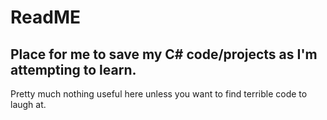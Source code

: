 # ReadME

## Place for me to save my C# code/projects as I'm attempting to learn.

Pretty much nothing useful here unless you want to find terrible code to laugh at.
